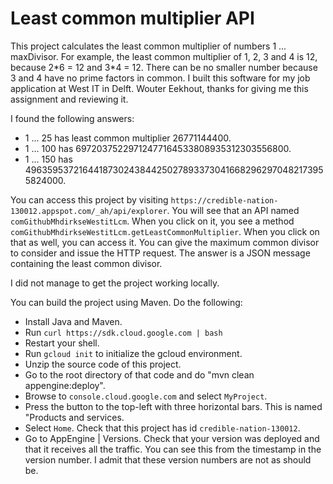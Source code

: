 # Least common multiplier API

This project calculates the least common multiplier of numbers 1 ... maxDivisor.
For example, the least common multiplier of 1, 2, 3 and 4 is 12, because 2\*6 = 12 and 3\*4 = 12. There can be no smaller number because 3 and 4 have no prime factors in common. I built this software for my job application at West IT in Delft. Wouter Eekhout, thanks for giving me this assignment and reviewing it.

I found the following answers:
* 1 ... 25 has least common multiplier 26771144400.
* 1 ... 100 has 69720375229712477164533808935312303556800.
* 1 ... 150 has 4963595372164418730243844250278933730416682962970482173955824000.

You can access this project by visiting `https://credible-nation-130012.appspot.com/_ah/api/explorer`. You will see that an API named `comGithubMhdirkseWestitLcm`. When you click on it, you see a method `comGithubMhdirkseWestitLcm.getLeastCommonMultiplier`. When you click on that as well, you can access it. You can give the maximum common divisor to consider and issue the HTTP request. The answer is a JSON message containing the least common divisor.

I did not manage to get the project working locally.

You can build the project using Maven. Do the following:
* Install Java and Maven.
* Run `curl https://sdk.cloud.google.com | bash`
* Restart your shell.
* Run `gcloud init` to initialize the gcloud environment.
* Unzip the source code of this project.
* Go to the root directory of that code and do "mvn clean appengine:deploy".
* Browse to `console.cloud.google.com` and select `MyProject`.
* Press the button to the top-left with three horizontal bars.
This is named "Products and services.
* Select `Home`. Check that this project has id `credible-nation-130012`.
* Go to AppEngine | Versions. Check that your version was deployed and that it
receives all the traffic. You can see this from the timestamp in the version
number. I admit that these version numbers are not as should be.
